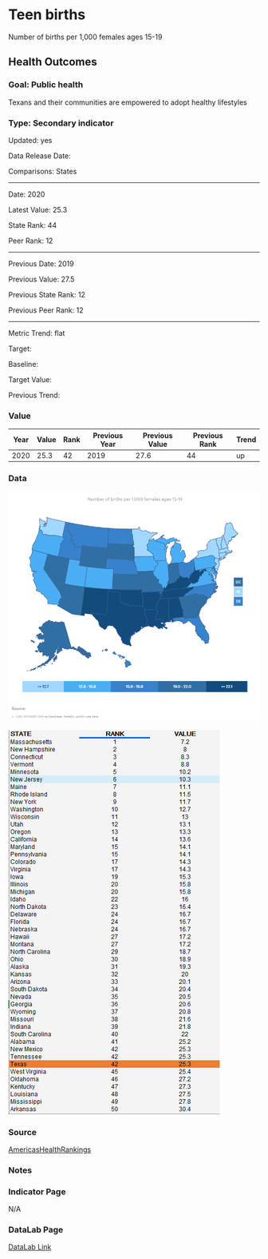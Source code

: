 # Teen births

Number of births per 1,000 females ages 15-19

## Health Outcomes

### Goal: Public health

Texans and their communities are empowered to adopt healthy lifestyles

### Type: Secondary indicator

Updated: yes

Data Release Date: 


Comparisons: States


----

Date: 2020

Latest Value: 25.3

State Rank: 44

Peer Rank: 12


----

Previous Date:  2019

Previous Value: 27.5

Previous State Rank:   12

Previous Peer Rank: 12


----
Metric Trend: flat

Target: 

Baseline: 

Target Value: 

Previous Trend: 



### Value

| Year      |  Value      | Rank        | Previous Year | Previous Value | Previous Rank | Trend | 
| ----------- | ----------- | ----------- | ----------- | ----------- | ----------- | -----------|
|   2020       | 25.3       |  42         |      2019   |   27.6      |      44    |    up       | 


### Data

![map](./images/map_teenbirths.PNG)

![data](./images/data_teenbirths.PNG)


### Source

[AmericasHealthRankings](https://www.americashealthrankings.org/explore/annual/measure/birthweight/state/ALL)


### Notes


### Indicator Page

N/A


### DataLab Page


[DataLab Link](https://datalab.texas2036.org/uxoopxe/health-of-women-and-children-report-for-u-s?accesskey=kzuqchb)


